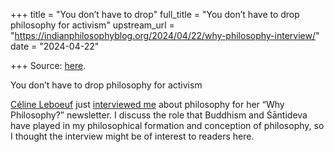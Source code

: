 +++
title = "You don’t have to drop"
full_title = "You don’t have to drop philosophy for activism"
upstream_url = "https://indianphilosophyblog.org/2024/04/22/why-philosophy-interview/"
date = "2024-04-22"

+++
Source: [here](https://indianphilosophyblog.org/2024/04/22/why-philosophy-interview/).

You don’t have to drop philosophy for activism

[Céline Leboeuf](http://www.ccleboeuf.com/) just [interviewed me](https://celineleboeuf.substack.com/p/why-philosophy-amod-sandhya-lele) about philosophy for her “Why Philosophy?” newsletter. I discuss the role that Buddhism and Śāntideva have played in my philosophical formation and conception of philosophy, so I thought the interview might be of interest to readers here.
